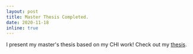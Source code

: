 ```yaml
---
layout: post
title: Master Thesis Completed.
date: 2020-11-18
inline: true
---
```


I present my master's thesis based on my CHI work! Check out my [thesis](https://uwspace.uwaterloo.ca/handle/10012/16511).